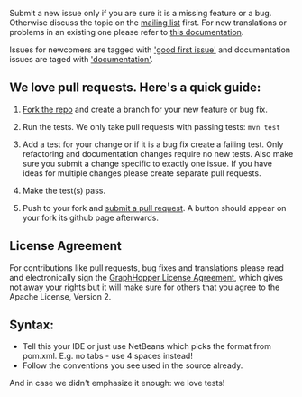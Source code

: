 Submit a new issue only if you are sure it is a missing feature or a bug. Otherwise discuss the topic on the 
[mailing list](http://graphhopper.com/#developers) first. For new translations or problems in an existing one
please refer to [this documentation](https://github.com/graphhopper/graphhopper/edit/master/docs/index.md).

Issues for newcomers are tagged with 
['good first issue'](https://github.com/graphhopper/graphhopper/labels/good%20first%20issue) 
and documentation issues are taged with 
['documentation'](https://github.com/graphhopper/graphhopper/labels/documentation).

## We love pull requests. Here's a quick guide:

1. [Fork the repo](https://help.github.com/articles/fork-a-repo) and create a branch for your new feature or bug fix.

2. Run the tests. We only take pull requests with passing tests: `mvn test`

3. Add a test for your change or if it is a bug fix create a failing test. Only refactoring and documentation changes
require no new tests. Also make sure you submit a change specific to exactly one issue. If you have ideas for multiple 
changes please create separate pull requests.

4. Make the test(s) pass.

5. Push to your fork and [submit a pull request](https://help.github.com/articles/using-pull-requests). A button should
appear on your fork its github page afterwards.

## License Agreement

For contributions like pull requests, bug fixes and translations please read and electronically sign 
the <a href="http://www.clahub.com/agreements/graphhopper/graphhopper">GraphHopper License Agreement</a>,
which gives not away your rights but it will make sure for others that you agree to the Apache License, Version 2.

## Syntax:

* Tell this your IDE or just use NetBeans which picks the format from pom.xml. E.g. no tabs - use 4 spaces instead!
* Follow the conventions you see used in the source already.

And in case we didn't emphasize it enough: we love tests!
